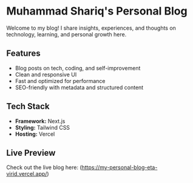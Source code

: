 # Muhammad Shariq's Personal Blog

Welcome to my blog! I share insights, experiences, and thoughts on technology, learning, and personal growth here.

## Features

- Blog posts on tech, coding, and self-improvement
- Clean and responsive UI
- Fast and optimized for performance
- SEO-friendly with metadata and structured content

## Tech Stack

- **Framework:** Next.js
- **Styling:** Tailwind CSS
- **Hosting:** Vercel

## Live Preview

Check out the live blog here: (https://my-personal-blog-eta-virid.vercel.app/)
